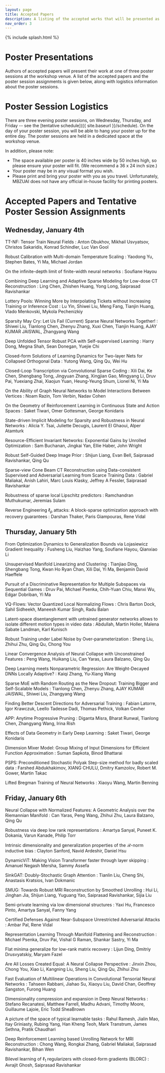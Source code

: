 ```yaml
---
layout: page
title: Accepted Papers
description: A listing of the accepted works that will be presented as posters at the workshop
nav_order: 3
---
```


{% include splash.html %}

# Poster Presentations

Authors of accepted papers will present their work at one of three poster
sessions at the workshop venue. A list of the accepted papers and the poster
session assignments is given below, along with logistics information about the
poster sessions.

# Poster Session Logistics

There are three evening poster sessions, on Wednesday, Thursday,
and Friday -- see the [tentative schedule]({{ site.baseurl }}/schedule).
On the day of your poster session, you will be able to hang your poster up for
the entire day. The poster sessions are held in a dedicated space at the
workshop venue. 

In addition, please note:

- The space available per poster is 40 inches wide by 50 inches high, so please
  ensure your poster will fit. (We recommend a 36 x 24 inch size.)
- Your poster may be in any visual format you wish.
- Please print and bring your poster with you as you travel. Unfortunately,
  MBZUAI does not have any official in-house facility for printing posters.

# Accepted Papers and Tentative Poster Session Assignments

## Wednesday, January 4th 

TT-NF: Tensor Train Neural Fields
  : Anton Obukhov, Mikhail Usvyatsov, Christos Sakaridis, Konrad Schindler, Luc Van Gool

Robust Calibration with Multi-domain Temperature Scaling
  : Yaodong Yu, Stephen Bates, Yi Ma, Michael Jordan

On the infinite-depth limit of finite-width neural networks
  : Soufiane Hayou

Combining Deep Learning and Adaptive Sparse Modeling for Low-dose CT Reconstruction
  : Ling Chen, Zhishen Huang, Yong Long, Saiprasad Ravishankar

Lottery Pools: Winning More by Interpolating Tickets without Increasing Training or Inference Cost
  : Lu Yin, Shiwei Liu, Meng Fang, Tianjin Huang, Vlado Menkovski, Mykola Pechenizkiy

Sparsity May Cry: Let Us Fail (Current) Sparse Neural Networks Together!
  : Shiwei Liu, Tianlong Chen, Zhenyu Zhang, Xuxi Chen, Tianjin Huang, AJAY KUMAR JAISWAL, Zhangyang Wang

Deep Unfolded Tensor Robust PCA with Self-supervised Learning
  : Harry Dong, Megna Shah, Sean Donegan, Yuejie Chi

Closed-form Solutions of Learning Dynamics for Two-layer Nets for Collapsed Orthogonal Data
  : Yutong Wang, Qing Qu, Wei Hu

Closed-Loop Transcription via Convolutional Sparse Coding
  : Xili Dai, Ke Chen, Shengbang Tong, Jingyuan Zhang, Xingjian Gao, Mingyang Li, Druv Pai, Yuexiang Zhai, Xiaojun Yuan, Heung-Yeung Shum, Lionel Ni, Yi Ma

On the Ability of Graph Neural Networks to Model Interactions Between Vertices
  : Noam Razin, Tom Verbin, Nadav Cohen

On the Geometry of Reinforcement Learning in Continuous State and Action Spaces
  : Saket Tiwari, Omer Gottesman, George Konidaris

State-driven Implicit Modeling for Sparsity and Robustness in Neural Networks
  : Alicia Y. Tsai, Juliette Decugis, Laurent El Ghaoui, Alper Atamturk

Resource-Efficient Invariant Networks: Exponential Gains by Unrolled Optimization
  : Sam Buchanan, Jingkai Yan, Ellie Haber, John Wright

Robust Self-Guided Deep Image Prior
  : Shijun Liang, Evan Bell, Saiprasad Ravishankar, Qing Qu

Sparse-view Cone Beam CT Reconstruction using Data-consistent Supervised and Adversarial Learning from Scarce Training Data
  : Gabriel Maliakal, Anish Lahiri, Marc Louis Klasky, Jeffrey A Fessler, Saiprasad Ravishankar

Robustness of sparse local Lipschitz predictors
  : Ramchandran Muthukumar, Jeremias Sulam

Reverse Engineering $\ell_p$ attacks: A block-sparse optimization approach with recovery guarantees
  : Darshan Thaker, Paris Giampouras, Rene Vidal


## Thursday, January 5th 

From Optimization Dynamics to Generalization Bounds via Lojasiewicz Gradient Inequality
  : Fusheng Liu, Haizhao Yang, Soufiane Hayou, Qianxiao Li

Unsupervised Manifold Linearizing and Clustering
  : Tianjiao Ding, Shengbang Tong, Kwan Ho Ryan Chan, Xili Dai, Yi Ma, Benjamin David Haeffele

Pursuit of a Discriminative Representation for Multiple Subspaces via Sequential Games
  : Druv Pai, Michael Psenka, Chih-Yuan Chiu, Manxi Wu, Edgar Dobriban, Yi Ma

VQ-Flows: Vector Quantized Local Normalizing Flows
  : Chris Barton Dock, Sahil Sidheekh, Maneesh Kumar Singh, Radu Balan

Latent-space disentanglement with untrained generator networks allows to isolate different motion types in video data
  : Abdullah, Martin Holler, Malena Sabate Landman, Karl Kunisch

Robust Training under Label Noise by Over-parameterization
  : Sheng Liu, Zhihui Zhu, Qing Qu, Chong You

Linear Convergence Analysis of Neural Collapse with Unconstrained Features
  : Peng Wang, Huikang Liu, Can Yaras, Laura Balzano, Qing Qu

Deep Learning meets Nonparametric Regression: Are Weight-Decayed DNNs Locally Adaptive?
  : Kaiqi Zhang, Yu-Xiang Wang

Sparse MoE with Random Routing as the New Dropout: Training Bigger and Self-Scalable Models
  : Tianlong Chen, Zhenyu Zhang, AJAY KUMAR JAISWAL, Shiwei Liu, Zhangyang Wang

Finding Better Descent Directions for Adversarial Training
  : Fabian Latorre, Igor Krawczuk, Leello Tadesse Dadi, Thomas Pethick, Volkan Cevher

APP: Anytime Progressive Pruning
  : Diganta Misra, Bharat Runwal, Tianlong Chen, Zhangyang Wang, Irina Rish

Effects of Data Geometry in Early Deep Learning
  : Saket Tiwari, George Konidaris

Dimension Mixer Model: Group Mixing of Input Dimensions for Efficient Function Approximation
  : Suman Sapkota, Binod Bhattarai

PSPS: Preconditioned Stochastic Polyak Step-size method for badly scaled data
  : Farshed Abdukhakimov, XIANG CHULU, Dmitry Kamzolov, Robert M. Gower, Martin Takac

Lifted Bregman Training of Neural Networks
  : Xiaoyu Wang, Martin Benning

## Friday, January 6th 

Neural Collapse with Normalized Features: A Geometric Analysis over the Riemannian Manifold
  : Can Yaras, Peng Wang, Zhihui Zhu, Laura Balzano, Qing Qu

Robustness via deep low rank representations
  : Amartya Sanyal, Puneet K. Dokania, Varun Kanade, Philip Torr

Intrinsic dimensionality and generalization properties of the $\mathcal{R}$-norm inductive bias
  : Clayton Sanford, Navid Ardeshir, Daniel Hsu

DynamicViT: Making Vision Transformer faster through layer skipping
  : Amanuel Negash Mersha, Sammy Assefa

SinkGAT: Doubly-Stochastic Graph Attention
  : Tianlin Liu, Cheng Shi, Anastasis Kratsios, Ivan Dokmanic

SMUG: Towards Robust MRI Reconstruction by Smoothed Unrolling
  : Hui Li, Jinghan Jia, Shijun Liang, Yuguang Yao, Saiprasad Ravishankar, Sijia Liu

Semi-private learning via low dimensional structures
  : Yaxi Hu, Francesco Pinto, Amartya Sanyal, Fanny Yang

Certified Defenses Against Near-Subspace Unrestricted Adversarial Attacks
  : Ambar Pal, Rene Vidal

Representation Learning Through Manifold Flattening and Reconstruction
  : Michael Psenka, Druv Pai, Vishal G Raman, Shankar Sastry, Yi Ma

Flat minima generalize for low-rank matrix recovery
  : Lijun Ding, Dmitriy Drusvyatskiy, Maryam Fazel

Are All Losses Created Equal: A Neural Collapse Perspective
  : Jinxin Zhou, Chong You, Xiao Li, Kangning Liu, Sheng Liu, Qing Qu, Zhihui Zhu

Fast Evaluation of Multilinear Operations in Convolutional Tensorial Neural Networks
  : Tahseen Rabbani, Jiahao Su, Xiaoyu Liu, David Chan, Geoffrey Sangston, Furong Huang

Dimensionality compression and expansion in Deep Neural Networks
  : Stefano Recanatesi, Matthew Farrell, Madhu Advani, Timothy Moore, Guillaume Lajoie, Eric Todd SheaBrown

A picture of the space of typical learnable tasks
  : Rahul Ramesh, Jialin Mao, Itay Griniasty, Rubing Yang, Han Kheng Teoh, Mark Transtrum, James Sethna, Pratik Chaudhari

Deep Reinforcement Learning based Unrolling Network for MRI Reconstruction
  : Chong Wang, Rongkai Zhang, Gabriel Maliakal, Saiprasad Ravishankar, Bihan Wen

Bilevel learning of $\ell_{1}$ regularizers with closed-form gradients (BLORC)
  : Avrajit Ghosh, Saiprasad Ravishankar
